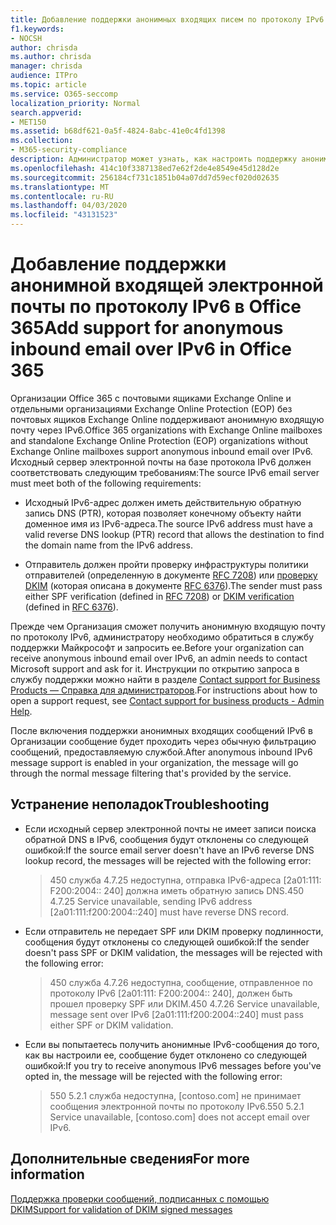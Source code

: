 ```yaml
---
title: Добавление поддержки анонимных входящих писем по протоколу IPv6
f1.keywords:
- NOCSH
author: chrisda
ms.author: chrisda
manager: chrisda
audience: ITPro
ms.topic: article
ms.service: O365-seccomp
localization_priority: Normal
search.appverid:
- MET150
ms.assetid: b68df621-0a5f-4824-8abc-41e0c4fd1398
ms.collection:
- M365-security-compliance
description: Администратор может узнать, как настроить поддержку анонимной входящей электронной почты из источников IPv6 в Exchange Online и Exchange Online Protection.
ms.openlocfilehash: 414c10f3387138ed7e62f2de4e8549e45d128d2e
ms.sourcegitcommit: 256184cf731c1851b04a07dd7d59ecf020d02635
ms.translationtype: MT
ms.contentlocale: ru-RU
ms.lasthandoff: 04/03/2020
ms.locfileid: "43131523"
---
```

# <a name="add-support-for-anonymous-inbound-email-over-ipv6-in-office-365"></a><span data-ttu-id="74d05-103">Добавление поддержки анонимной входящей электронной почты по протоколу IPv6 в Office 365</span><span class="sxs-lookup"><span data-stu-id="74d05-103">Add support for anonymous inbound email over IPv6 in Office 365</span></span>

<span data-ttu-id="74d05-104">Организации Office 365 с почтовыми ящиками Exchange Online и отдельными организациями Exchange Online Protection (EOP) без почтовых ящиков Exchange Online поддерживают анонимную входящую почту через IPv6.</span><span class="sxs-lookup"><span data-stu-id="74d05-104">Office 365 organizations with Exchange Online mailboxes and standalone Exchange Online Protection (EOP) organizations without Exchange Online mailboxes support anonymous inbound email over IPv6.</span></span> <span data-ttu-id="74d05-105">Исходный сервер электронной почты на базе протокола IPv6 должен соответствовать следующим требованиям:</span><span class="sxs-lookup"><span data-stu-id="74d05-105">The source IPv6 email server must meet both of the following requirements:</span></span>

- <span data-ttu-id="74d05-106">Исходный IPv6-адрес должен иметь действительную обратную запись DNS (PTR), которая позволяет конечному объекту найти доменное имя из IPv6-адреса.</span><span class="sxs-lookup"><span data-stu-id="74d05-106">The source IPv6 address must have a valid reverse DNS lookup (PTR) record that allows the destination to find the domain name from the IPv6 address.</span></span>

- <span data-ttu-id="74d05-107">Отправитель должен пройти проверку инфраструктуры политики отправителей (определенную в документе [RFC 7208](https://tools.ietf.org/html/rfc7208)) или [проверку DKIM](https://dkim.org/) (которая описана в документе [RFC 6376](https://www.rfc-editor.org/rfc/rfc6376.txt)).</span><span class="sxs-lookup"><span data-stu-id="74d05-107">The sender must pass either SPF verification (defined in [RFC 7208](https://tools.ietf.org/html/rfc7208)) or [DKIM verification](https://dkim.org/) (defined in [RFC 6376](https://www.rfc-editor.org/rfc/rfc6376.txt)).</span></span>

<span data-ttu-id="74d05-108">Прежде чем Организация сможет получить анонимную входящую почту по протоколу IPv6, администратору необходимо обратиться в службу поддержки Майкрософт и запросить ее.</span><span class="sxs-lookup"><span data-stu-id="74d05-108">Before your organization can receive anonymous inbound email over IPv6, an admin needs to contact Microsoft support and ask for it.</span></span> <span data-ttu-id="74d05-109">Инструкции по открытию запроса в службу поддержки можно найти в разделе [Contact support for Business Products — Справка для администраторов](../../admin/contact-support-for-business-products.md).</span><span class="sxs-lookup"><span data-stu-id="74d05-109">For instructions about how to open a support request, see [Contact support for business products - Admin Help](../../admin/contact-support-for-business-products.md).</span></span>

<span data-ttu-id="74d05-110">После включения поддержки анонимных входящих сообщений IPv6 в Организации сообщение будет проходить через обычную фильтрацию сообщений, предоставляемую службой.</span><span class="sxs-lookup"><span data-stu-id="74d05-110">After anonymous inbound IPv6 message support is enabled in your organization, the message will go through the normal message filtering that's provided by the service.</span></span>

## <a name="troubleshooting"></a><span data-ttu-id="74d05-111">Устранение неполадок</span><span class="sxs-lookup"><span data-stu-id="74d05-111">Troubleshooting</span></span>

- <span data-ttu-id="74d05-112">Если исходный сервер электронной почты не имеет записи поиска обратной DNS в IPv6, сообщения будут отклонены со следующей ошибкой:</span><span class="sxs-lookup"><span data-stu-id="74d05-112">If the source email server doesn't have an IPv6 reverse DNS lookup record, the messages will be rejected with the following error:</span></span>

  > <span data-ttu-id="74d05-113">450 служба 4.7.25 недоступна, отправка IPv6-адреса [2a01:111: F200:2004:: 240] должна иметь обратную запись DNS.</span><span class="sxs-lookup"><span data-stu-id="74d05-113">450 4.7.25 Service unavailable, sending IPv6 address [2a01:111:f200:2004::240] must have reverse DNS record.</span></span>

- <span data-ttu-id="74d05-114">Если отправитель не передает SPF или DKIM проверку подлинности, сообщения будут отклонены со следующей ошибкой:</span><span class="sxs-lookup"><span data-stu-id="74d05-114">If the sender doesn't pass SPF or DKIM validation, the messages will be rejected with the following error:</span></span>

  > <span data-ttu-id="74d05-115">450 служба 4.7.26 недоступна, сообщение, отправленное по протоколу IPv6 [2a01:111: F200:2004:: 240], должен быть прошел проверку SPF или DKIM.</span><span class="sxs-lookup"><span data-stu-id="74d05-115">450 4.7.26 Service unavailable, message sent over IPv6 [2a01:111:f200:2004::240] must pass either SPF or DKIM validation.</span></span>

- <span data-ttu-id="74d05-116">Если вы попытаетесь получить анонимные IPv6-сообщения до того, как вы настроили ее, сообщение будет отклонено со следующей ошибкой:</span><span class="sxs-lookup"><span data-stu-id="74d05-116">If you try to receive anonymous IPv6 messages before you've opted in, the message will be rejected with the following error:</span></span>

  > <span data-ttu-id="74d05-117">550 5.2.1 служба недоступна, [contoso.com] не принимает сообщения электронной почты по протоколу IPv6.</span><span class="sxs-lookup"><span data-stu-id="74d05-117">550 5.2.1 Service unavailable, [contoso.com] does not accept email over IPv6.</span></span>

## <a name="for-more-information"></a><span data-ttu-id="74d05-118">Дополнительные сведения</span><span class="sxs-lookup"><span data-stu-id="74d05-118">For more information</span></span>

[<span data-ttu-id="74d05-119">Поддержка проверки сообщений, подписанных с помощью DKIM</span><span class="sxs-lookup"><span data-stu-id="74d05-119">Support for validation of DKIM signed messages</span></span>](support-for-validation-of-dkim-signed-messages.md)
